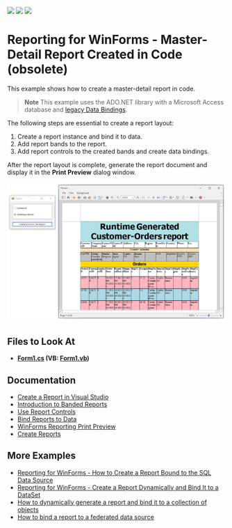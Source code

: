 <!-- default badges list -->
![](https://img.shields.io/endpoint?url=https://codecentral.devexpress.com/api/v1/VersionRange/128600385/22.2.2%2B)
[![](https://img.shields.io/badge/Open_in_DevExpress_Support_Center-FF7200?style=flat-square&logo=DevExpress&logoColor=white)](https://supportcenter.devexpress.com/ticket/details/E4421)
[![](https://img.shields.io/badge/📖_How_to_use_DevExpress_Examples-e9f6fc?style=flat-square)](https://docs.devexpress.com/GeneralInformation/403183)
<!-- default badges end -->

# Reporting for WinForms - Master-Detail Report Created in Code (obsolete)

This example shows how to create a master-detail report in code. 

> **Note**
> This example uses the ADO.NET library with a Microsoft Access database and [legacy Data Bindings](https://docs.devexpress.com/XtraReports/401991/detailed-guide-to-devexpress-reporting/use-report-controls/bind-report-controls-to-data/migrate-from-legacy-data-bindings-to-expressions).

The following steps are essential to create a report layout:
1. Create a report instance and bind it to data.
2. Add report bands to the report.
3. Add report controls to the created bands and create data bindings.

After the report layout is complete, generate the report document and display it in the **Print Preview** dialog window.

![Master-Detail Report Created in Code](Images/screenshot.png)

## Files to Look At

* **[Form1.cs](./CS/MasterDetailAtRuntime/Form1.cs) (VB: [Form1.vb](./VB/MasterDetailAtRuntime/Form1.vb))**

## Documentation

- [Create a Report in Visual Studio](https://docs.devexpress.com/XtraReports/14989/get-started-with-devexpress-reporting/create-a-report-in-visual-studio)
- [Introduction to Banded Reports](https://docs.devexpress.com/XtraReports/2587/detailed-guide-to-devexpress-reporting/introduction-to-banded-reports)
- [Use Report Controls](https://docs.devexpress.com/XtraReports/2605/detailed-guide-to-devexpress-reporting/use-report-controls)
- [Bind Reports to Data](https://docs.devexpress.com/XtraReports/15034/detailed-guide-to-devexpress-reporting/bind-reports-to-data)
- [WinForms Reporting Print Preview](https://docs.devexpress.com/XtraReports/10707/winforms-reporting/winforms-reporting-print-preview)
- [Create Reports](https://docs.devexpress.com/XtraReports/5152/create-reports)


## More Examples

- [Reporting for WinForms - How to Create a Report Bound to the SQL Data Source](https://github.com/DevExpress-Examples/reporting-winforms-sql-data-source-runtime)
- [Reporting for WinForms - Create a Report Dynamically and Bind It to a DataSet](https://github.com/DevExpress-Examples/reporting-winforms-create-report-dynamically-and-bind-it-to-dataset) 
- [How to dynamically generate a report and bind it to a collection of objects](https://github.com/DevExpress-Examples/Reporting_how-to-dynamically-generate-a-report-and-bind-it-to-a-collection-of-objects-e652)
- [How to bind a report to a federated data source](https://github.com/DevExpress-Examples/Reporting-Bind-Report-To-Federated-Data-Source)

